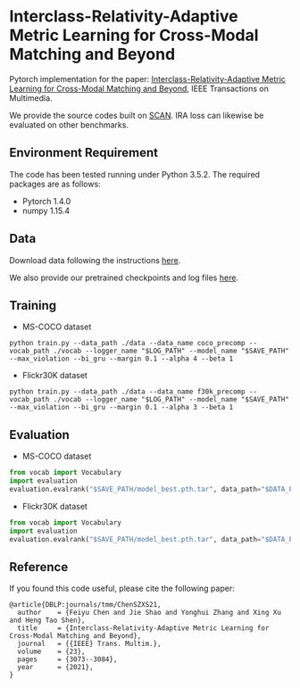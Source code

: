 # Interclass-Relativity-Adaptive Metric Learning for Cross-Modal Matching and Beyond
Pytorch implementation for the paper:
[Interclass-Relativity-Adaptive Metric Learning for Cross-Modal Matching and Beyond](https://ieeexplore.ieee.org/document/9178501), IEEE Transactions on Multimedia.

We provide the source codes built on [SCAN](https://github.com/kuanghuei/SCAN). IRA loss can likewise be evaluated on other benchmarks.

## Environment Requirement
The code has been tested running under Python 3.5.2. The required packages are as follows:
* Pytorch 1.4.0
* numpy 1.15.4

## Data
Download data following the instructions [here](https://github.com/kuanghuei/SCAN#download-data).

We also provide our pretrained checkpoints and log files [here](https://drive.google.com/drive/folders/1q2H4BM9GPJaxBS4p819nMW_ZIelAcEfB?usp=sharing).

## Training
* MS-COCO dataset

`python train.py --data_path ./data --data_name coco_precomp --vocab_path ./vocab --logger_name "$LOG_PATH" --model_name "$SAVE_PATH" --max_violation --bi_gru --margin 0.1 --alpha 4 --beta 1`

* Flickr30K dataset

`python train.py --data_path ./data --data_name f30k_precomp --vocab_path ./vocab --logger_name "$LOG_PATH" --model_name "$SAVE_PATH" --max_violation --bi_gru --margin 0.1 --alpha 3 --beta 1`

## Evaluation
* MS-COCO dataset
```python
from vocab import Vocabulary
import evaluation
evaluation.evalrank("$SAVE_PATH/model_best.pth.tar", data_path="$DATA_PATH", split="testall", fold5=True)
```

* Flickr30K dataset
```python
from vocab import Vocabulary
import evaluation
evaluation.evalrank("$SAVE_PATH/model_best.pth.tar", data_path="$DATA_PATH", split="test")
```

## Reference

If you found this code useful, please cite the following paper:
```
@article{DBLP:journals/tmm/ChenSZXS21,
  author    = {Feiyu Chen and Jie Shao and Yonghui Zhang and Xing Xu and Heng Tao Shen},
  title     = {Interclass-Relativity-Adaptive Metric Learning for Cross-Modal Matching and Beyond},
  journal   = {{IEEE} Trans. Multim.},
  volume    = {23},
  pages     = {3073--3084},
  year      = {2021},
}
```
